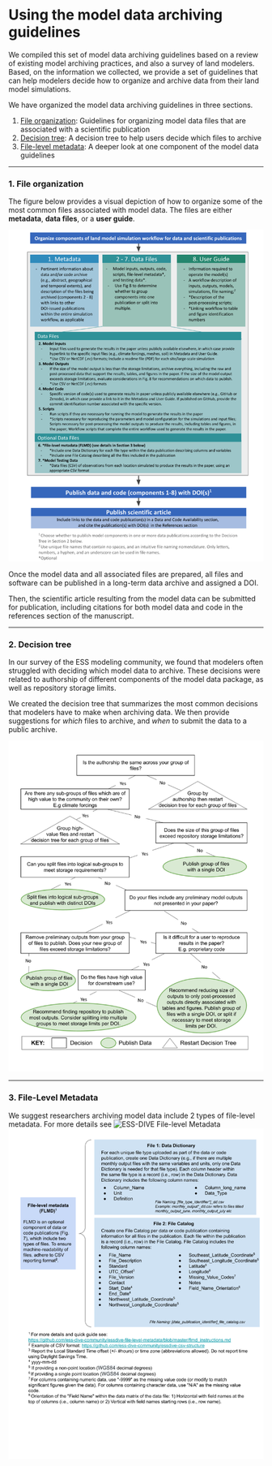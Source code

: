 # Using the model data archiving guidelines

We compiled this set of model data archiving guidelines based on a review of existing model archiving practices, and also a survey of land modelers. Based, on the information we collected, we provide a set of guidelines that can help modelers decide how to organize and archive data from their land model simulations.

We have organized the model data archiving guidelines in three sections.  
1. [File organization](#file-organization): Guidelines for organizing model data files that are associated with a scientific publication  
2. [Decision tree](#decision-tree): A decision tree to help users decide which files to archive
3. [File-level metadata](#file-level-metadata): A deeper look at one component of the model data guidelines  

---

### 1. File organization  

The figure below provides a visual depiction of how to organize some of the most common files associated with model data.  The files are either **metadata**, **data files**, or a **user guide**.

![Recommended guidelines for publicly archiving land model data and code associated with journal articles to enhance their usability and enable data synthesis. (image from Simmonds et al 2021)](https://github.com/ess-dive-community/essdive-model-data-archiving-guidelines/blob/main/Model%20Data%20Guidelines%20Diagram.png)

Once the model data and all associated files are prepared, all files and software can be published in a long-term data archive and assigned a DOI. 

Then, the scientific article resulting from the model data can be submitted for publication, including citations for both model data and code in the references section of the manuscript.

---  
### 2. Decision tree  

In our survey of the ESS modeling community, we found that modelers often struggled with deciding which model data to archive. These decisions were related to authorship of different components of the model data package, as well as repository storage limits.

We created the decision tree that summarizes the most common decisions that modelers have to make when archiving data. We then provide suggestions for *which* files to archive, and *when* to submit the data to a public archive.  

![Decision tree](https://github.com/ess-dive-community/essdive-model-data-archiving-guidelines/blob/main/Model%20Data%20Guidelines%20-%20Decision%20tree.png)

--- 
### 3. File-Level Metadata   

We suggest researchers archiving model data include 2 types of file-level metadata. For more details see ![ESS-DIVE File-level Metadata](https://github.com/ess-dive-community/essdive-file-level-metadata)
![File-level metadata](https://github.com/ess-dive-community/essdive-model-data-archiving-guidelines/blob/main/Model%20Data%20Guidelines%20-%20FLMD.png)  


